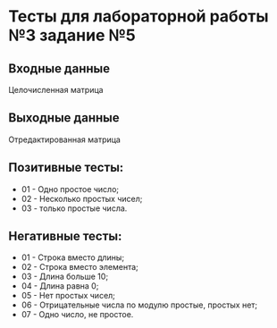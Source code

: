 # Тесты для лабораторной работы №3 задание №5

## Входные данные
Целочисленная матрица

## Выходные данные
Отредактированная матрица

## Позитивные тесты:
- 01 - Одно простое число;
- 02 - Несколько простых чисел;
- 03 - только простые числа.

## Негативные тесты:
- 01 - Строка вместо длины;
- 02 - Строка вместо элемента;
- 03 - Длина больше 10;
- 04 - Длина равна 0;
- 05 - Нет простых чисел;
- 06 - Отрицательные числа по модулю простые, простых нет;
- 07 - Одно число, не простое.
